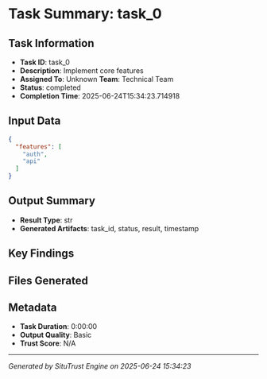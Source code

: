 # Task Summary: task_0

## Task Information
- **Task ID**: task_0
- **Description**: Implement core features
- **Assigned To**: Unknown
**Team**: Technical Team
- **Status**: completed
- **Completion Time**: 2025-06-24T15:34:23.714918

## Input Data
```json
{
  "features": [
    "auth",
    "api"
  ]
}
```

## Output Summary
- **Result Type**: str
- **Generated Artifacts**: task_id, status, result, timestamp

## Key Findings

## Files Generated

## Metadata
- **Task Duration**: 0:00:00
- **Output Quality**: Basic
- **Trust Score**: N/A

---
*Generated by SituTrust Engine on 2025-06-24 15:34:23*
